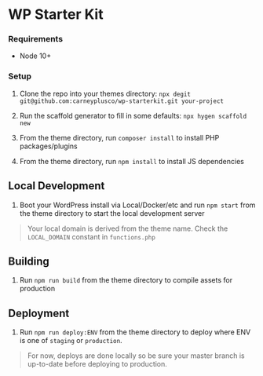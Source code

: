 # WP Starter Kit

### Requirements

* Node 10+

### Setup

1. Clone the repo into your themes directory:
`npx degit git@github.com:carneyplusco/wp-starterkit.git your-project`
1. Run the scaffold generator to fill in some defaults:
`npx hygen scaffold new`

1. From the theme directory, run `composer install` to install PHP packages/plugins
1. From the theme directory, run `npm install` to install JS dependencies

## Local Development

1. Boot your WordPress install via Local/Docker/etc and run `npm start` from the theme directory to start the local development server

> Your local domain is derived from the theme name. Check the `LOCAL_DOMAIN` constant in `functions.php`

## Building

1. Run `npm run build` from the theme directory to compile assets for production

## Deployment

1. Run `npm run deploy:ENV` from the theme directory to deploy where ENV is one of `staging` or `production`.

> For now, deploys are done locally so be sure your master branch is up-to-date before deploying to production.
